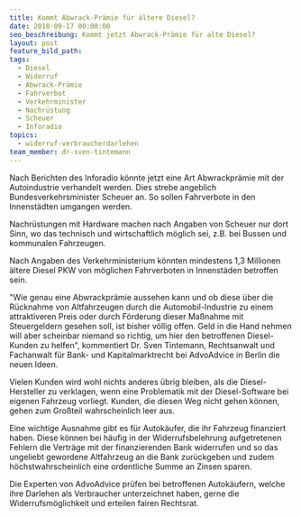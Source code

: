 ```yaml
---
title: Kommt Abwrack-Prämie für ältere Diesel?
date: 2018-09-17 00:00:00
seo_beschreibung: Kommt jetzt Abwrack-Prämie für alte Diesel?
layout: post
feature_bild_path:
tags:
  - Diesel
  - Widerruf
  - Abwrack-Prämie
  - Fahrverbot
  - Verkehrminister
  - Nachrüstung
  - Scheuer
  - Inforadio
topics:
  - widerruf-verbraucherdarlehen
team_member: dr-sven-tintemann
---
```


Nach Berichten des Inforadio k&ouml;nnte jetzt eine Art Abwrackpr&auml;mie mit der Autoindustrie verhandelt werden. Dies strebe angeblich Bundesverkehrsminister Scheuer an. So sollen Fahrverbote in den Innenst&auml;dten umgangen werden.

Nachr&uuml;stungen mit Hardware machen nach Angaben von Scheuer nur dort Sinn, wo das technisch und wirtschaftlich m&ouml;glich sei, z.B. bei Bussen und kommunalen Fahrzeugen.

Nach Angaben des Verkehrministerium k&ouml;nnten mindestens 1,3 Millionen &auml;ltere Diesel PKW von m&ouml;glichen Fahrverboten in Innenst&auml;den betroffen sein.

"Wie genau eine Abwrackpr&auml;mie aussehen kann und ob diese &uuml;ber die R&uuml;cknahme von Altfahrzeugen durch die Automobil-Industrie zu einem attraktiveren Preis oder durch F&ouml;rderung dieser Ma&szlig;nahme mit Steuergeldern gesehen soll, ist bisher v&ouml;llig offen. Geld in die Hand nehmen will aber scheinbar niemand so richtig, um hier den betroffenen Diesel-Kunden zu helfen", kommentiert Dr. Sven Tintemann, Rechtsanwalt und Fachanwalt f&uuml;r Bank- und Kapitalmarktrecht bei AdvoAdvice in Berlin die neuen Ideen.

Vielen Kunden wird wohl nichts anderes &uuml;brig bleiben, als die Diesel-Hersteller zu verklagen, wenn eine Problematik mit der Diesel-Software bei eigenen Fahrzeug vorliegt. Kunden, die diesen Weg nicht gehen k&ouml;nnen, gehen zum Gro&szlig;teil wahrscheinlich leer aus.

Eine wichtige Ausnahme gibt es f&uuml;r Autok&auml;ufer, die ihr Fahrzeug finanziert haben. Diese k&ouml;nnen bei h&auml;ufig in der Widerrufsbelehrung aufgetretenen Fehlern die Vertr&auml;ge mit der finanzierenden Bank widerrufen und so das ungeliebt gewordene Altfahrzeug an die Bank zur&uuml;ckgeben und zudem h&ouml;chstwahrscheinlich eine ordentliche Summe an Zinsen sparen.

Die Experten von AdvoAdvice pr&uuml;fen bei betroffenen Autok&auml;ufern, welche ihre Darlehen als Verbraucher unterzeichnet haben, gerne die Widerrufsm&ouml;glichkeit und erteilen fairen Rechtsrat.

&nbsp;